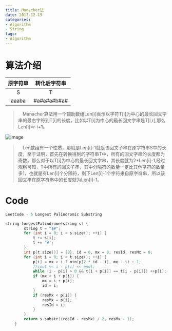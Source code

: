 ```yaml
---
title: Manacher法
date: 2017-12-15
categories:
- Algorithm
- String
tags: 
- Algorithm
---
```


# 算法介绍

| 原字符串 | 转化后字符串 |
| :------: | :----------: |
| S        | T            |
| aaaba    | #a#a#a#b#a#  |
<!-- more -->
> &emsp;Manacher算法用一个辅助数组Len[i]表示以字符T[i]为中心的最长回文字串的最右字符到T[i]的长度，比如以T[i]为中心的最长回文字串是T[l,r],那么Len[i]=r-i+1。

![image](http://img.blog.csdn.net/20141221160159348)

> &emsp;Len数组有一个性质，那就是Len[i]-1就是该回文子串在原字符串S中的长度，至于证明，首先在转换得到的字符串T中，所有的回文字串的长度都为奇数，那么对于以T[i]为中心的最长回文字串，其长度就为2*Len[i]-1,经过观察可知，T中所有的回文子串，其中分隔符的数量一定比其他字符的数量多1，也就是有Len[i]个分隔符，剩下Len[i]-1个字符来自原字符串，所以该回文串在原字符串中的长度就为Len[i]-1。



# Code
```c++
LeetCode - 5 Longest Palindromic Substring

string longestPalindrome(string s) {
        string t = "$#";
        for (int i = 0; i < s.size(); ++i) {
            t += s[i];
            t += '#';
        }
        int p[t.size()] = {0}, id = 0, mx = 0, resId, resMx = 0;
        for (int i = 0; i < t.size(); ++i) {
            p[i] = mx > i ? min(p[2 * id - i], mx - i) : 1;
            //cout << i - p[i] << endl;
            while (i - p[i] > 0 && t[i + p[i]] == t[i - p[i]]) ++p[i];
            if (mx < i + p[i]) {
                mx = i + p[i];
                id = i;
            }
            if (resMx < p[i]) {
                resMx = p[i];
                resId = i;
            }
        }
        return s.substr((resId - resMx) / 2, resMx - 1);
    }
```